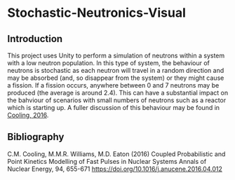 # Stochastic-Neutronics-Visual

## Introduction

This project uses Unity to perform a simulation of neutrons within a system with a low neutron population. In this type of system, the behaviour of neutrons is stochastic as each neutron will travel in a random direction and may be absorbed (and, so disappear from the system) or they might cause a fission. If a fission occurs, anywhere between 0 and 7 neutrons may be produced (the average is around 2.4). This can have a substantial impact on the bahviour of scenarios with small numbers of neutrons such as a reactor which is starting up. A fuller discussion of this behaviour may be found in [Cooling, 2016](#1).








## Bibliography

<a id="1"></a> C.M. Cooling, M.M.R. Williams, M.D. Eaton (2016)
Coupled Probabilistic and Point Kinetics Modelling of Fast Pulses in Nuclear Systems
Annals of Nuclear Energy, 94, 655-671
https://doi.org/10.1016/j.anucene.2016.04.012

